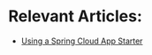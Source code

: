 # Relevant Articles:

- [Using a Spring Cloud App Starter](http://www.surya.com/spring-cloud-app-starter)
